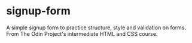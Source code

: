 # signup-form
A simple signup form to practice structure, style and validation on forms. From The Odin Project's intermediate HTML and CSS course.

